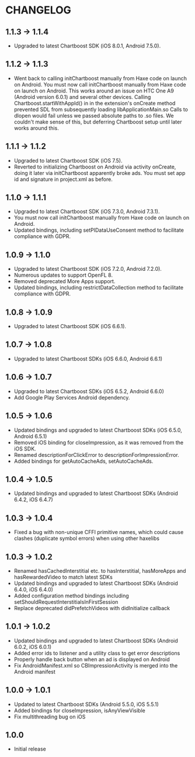 # CHANGELOG

## 1.1.3 -> 1.1.4
 * Upgraded to latest Chartboost SDK (iOS 8.0.1, Android 7.5.0).

## 1.1.2 -> 1.1.3
 * Went back to calling initChartboost manually from Haxe code on launch on Android. You must now call initChartboost manually from Haxe code on launch on Android.
 This works around an issue on HTC One A9 (Android version 6.0.1) and several other devices. Calling Chartboost.startWithAppId() in in the extension's onCreate method prevented SDL from subsequently loading libApplicationMain.so
 Calls to dlopen would fail unless we passed absolute paths to .so files. We couldn't make sense of this, but deferring Chartboost setup until later works around this.

## 1.1.1 -> 1.1.2
 * Upgraded to latest Chartboost SDK (iOS 7.5).
 * Reverted to initializing Chartboost on Android via activity onCreate, doing it later via initChartboost apparently broke ads. You must set app id and signature in project.xml as before.

## 1.1.0 -> 1.1.1
 * Upgraded to latest Chartboost SDK (iOS 7.3.0, Android 7.3.1).
 * You must now call initChartboost manually from Haxe code on launch on Android.
 * Updated bindings, including setPIDataUseConsent method to facilitate compliance with GDPR.

## 1.0.9 -> 1.1.0
 * Upgraded to latest Chartboost SDK (iOS 7.2.0, Android 7.2.0).
 * Numerous updates to support OpenFL 8.
 * Removed deprecated More Apps support.
 * Updated bindings, including restrictDataCollection method to facilitate compliance with GDPR.

## 1.0.8 -> 1.0.9
 * Upgraded to latest Chartboost SDK (iOS 6.6.1).

## 1.0.7 -> 1.0.8
 * Upgraded to latest Chartboost SDKs (iOS 6.6.0, Android 6.6.1)

## 1.0.6 -> 1.0.7
 * Upgraded to latest Chartboost SDKs (iOS 6.5.2, Android 6.6.0)
 * Add Google Play Services Android dependency.

## 1.0.5 -> 1.0.6
 * Updated bindings and upgraded to latest Chartboost SDKs (iOS 6.5.0, Android 6.5.1)
 * Removed iOS binding for closeImpression, as it was removed from the iOS SDK.
 * Renamed descriptionForClickError to descriptionForImpressionError.
 * Added bindings for getAutoCacheAds, setAutoCacheAds.

## 1.0.4 -> 1.0.5
 * Updated bindings and upgraded to latest Chartboost SDKs (Android 6.4.2, iOS 6.4.7)

## 1.0.3 -> 1.0.4
* Fixed a bug with non-unique CFFI primitive names, which could cause clashes (duplicate symbol errors) when using other haxelibs

## 1.0.3 -> 1.0.2
* Renamed hasCachedInterstitial etc. to hasInterstitial, hasMoreApps and hasRewardedVideo to match latest SDKs
* Updated bindings and upgraded to latest Chartboost SDKs (Android 6.4.0, iOS 6.4.0)
* Added configuration method bindings including setShouldRequestInterstitialsInFirstSession
* Replace deprecated didPrefetchVideos with didInitialize callback

## 1.0.1 -> 1.0.2
* Updated bindings and upgraded to latest Chartboost SDKs (Android 6.0.2, iOS 6.0.1)
* Added error ids to listener and a utility class to get error descriptions
* Properly handle back button when an ad is displayed on Android
* Fix AndroidManifest.xml so CBImpressionActivity is merged into the Android manifest

## 1.0.0 -> 1.0.1
* Updated to latest Chartboost SDKs (Android 5.5.0, iOS 5.5.1)
* Added bindings for closeImpression, isAnyViewVisible
* Fix multithreading bug on iOS

## 1.0.0
* Initial release